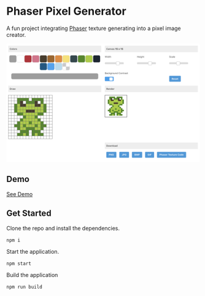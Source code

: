# Phaser Pixel Generator
A fun project integrating [Phaser](https://phaser.io/) texture generating into a pixel image creator.

![alt text](./git_images/screen_shot.png "Screen shot")

## Demo

[See Demo](https://dqsmith.github.io/phaser-pixel-generator/)

## Get Started

Clone the repo and install the dependencies.

```
npm i
```

Start the application.

```
npm start
```

Build the application

```
npm run build
```
